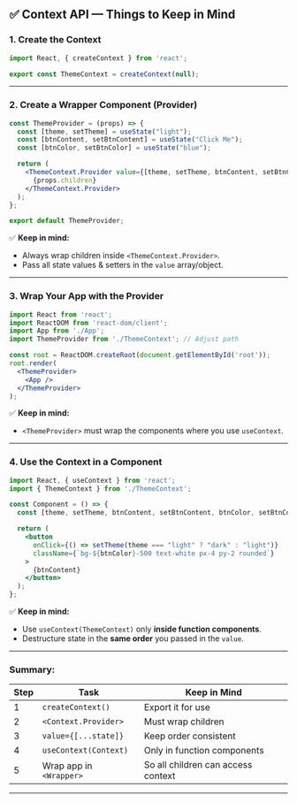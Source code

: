 
## ✅ Context API — Things to Keep in Mind

### 1. **Create the Context**

```js
import React, { createContext } from 'react';

export const ThemeContext = createContext(null);
```

---

### 2. **Create a Wrapper Component (Provider)**

```jsx
const ThemeProvider = (props) => {
  const [theme, setTheme] = useState("light");
  const [btnContent, setBtnContent] = useState("Click Me");
  const [btnColor, setBtnColor] = useState("blue");

  return (
    <ThemeContext.Provider value={[theme, setTheme, btnContent, setBtnContent, btnColor, setBtnColor]}>
      {props.children}
    </ThemeContext.Provider>
  );
};

export default ThemeProvider;
```

✅ **Keep in mind:**

* Always wrap children inside `<ThemeContext.Provider>`.
* Pass all state values & setters in the `value` array/object.

---

### 3. **Wrap Your App with the Provider**

```jsx
import React from 'react';
import ReactDOM from 'react-dom/client';
import App from './App';
import ThemeProvider from './ThemeContext'; // Adjust path

const root = ReactDOM.createRoot(document.getElementById('root'));
root.render(
  <ThemeProvider>
    <App />
  </ThemeProvider>
);
```

✅ **Keep in mind:**

* `<ThemeProvider>` must wrap the components where you use `useContext`.

---

### 4. **Use the Context in a Component**

```jsx
import React, { useContext } from 'react';
import { ThemeContext } from './ThemeContext';

const Component = () => {
  const [theme, setTheme, btnContent, setBtnContent, btnColor, setBtnColor] = useContext(ThemeContext);

  return (
    <button
      onClick={() => setTheme(theme === "light" ? "dark" : "light")}
      className={`bg-${btnColor}-500 text-white px-4 py-2 rounded`}
    >
      {btnContent}
    </button>
  );
};
```

✅ **Keep in mind:**

* Use `useContext(ThemeContext)` only **inside function components**.
* Destructure state in the **same order** you passed in the `value`.

---

### Summary:

| Step | Task                    | Keep in Mind                       |
| ---- | ----------------------- | ---------------------------------- |
| 1    | `createContext()`       | Export it for use                  |
| 2    | `<Context.Provider>`    | Must wrap children                 |
| 3    | `value={[...state]}`    | Keep order consistent              |
| 4    | `useContext(Context)`   | Only in function components        |
| 5    | Wrap app in `<Wrapper>` | So all children can access context |

---